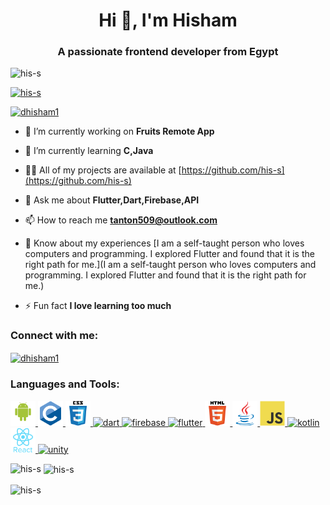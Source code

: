 <h1 align="center">Hi 👋, I'm Hisham</h1>
<h3 align="center">A passionate frontend developer from Egypt</h3>

<p align="left"> <img src="https://komarev.com/ghpvc/?username=his-s&label=Profile%20views&color=0e75b6&style=flat" alt="his-s" /> </p>

<p align="left"> <a href="https://github.com/ryo-ma/github-profile-trophy"><img src="https://github-profile-trophy.vercel.app/?username=his-s" alt="his-s" /></a> </p>

<p align="left"> <a href="https://twitter.com/dhisham1" target="blank"><img src="https://img.shields.io/twitter/follow/dhisham1?logo=twitter&style=for-the-badge" alt="dhisham1" /></a> </p>

- 🔭 I’m currently working on **Fruits Remote App**

- 🌱 I’m currently learning **C,Java**

- 👨‍💻 All of my projects are available at [https://github.com/his-s](https://github.com/his-s)

- 💬 Ask me about **Flutter,Dart,Firebase,API**

- 📫 How to reach me **tanton509@outlook.com**

- 📄 Know about my experiences [I am a self-taught person who loves computers and programming. I explored Flutter and found that it is the right path for me.](I am a self-taught person who loves computers and programming. I explored Flutter and found that it is the right path for me.)

- ⚡ Fun fact **I love learning too much**

<h3 align="left">Connect with me:</h3>
<p align="left">
<a href="https://twitter.com/dhisham1" target="blank"><img align="center" src="https://raw.githubusercontent.com/rahuldkjain/github-profile-readme-generator/master/src/images/icons/Social/twitter.svg" alt="dhisham1" height="30" width="40" /></a>
</p>

<h3 align="left">Languages and Tools:</h3>
<p align="left"> <a href="https://developer.android.com" target="_blank" rel="noreferrer"> <img src="https://raw.githubusercontent.com/devicons/devicon/master/icons/android/android-original-wordmark.svg" alt="android" width="40" height="40"/> </a> <a href="https://www.cprogramming.com/" target="_blank" rel="noreferrer"> <img src="https://raw.githubusercontent.com/devicons/devicon/master/icons/c/c-original.svg" alt="c" width="40" height="40"/> </a> <a href="https://www.w3schools.com/css/" target="_blank" rel="noreferrer"> <img src="https://raw.githubusercontent.com/devicons/devicon/master/icons/css3/css3-original-wordmark.svg" alt="css3" width="40" height="40"/> </a> <a href="https://dart.dev" target="_blank" rel="noreferrer"> <img src="https://www.vectorlogo.zone/logos/dartlang/dartlang-icon.svg" alt="dart" width="40" height="40"/> </a> <a href="https://firebase.google.com/" target="_blank" rel="noreferrer"> <img src="https://www.vectorlogo.zone/logos/firebase/firebase-icon.svg" alt="firebase" width="40" height="40"/> </a> <a href="https://flutter.dev" target="_blank" rel="noreferrer"> <img src="https://www.vectorlogo.zone/logos/flutterio/flutterio-icon.svg" alt="flutter" width="40" height="40"/> </a> <a href="https://www.w3.org/html/" target="_blank" rel="noreferrer"> <img src="https://raw.githubusercontent.com/devicons/devicon/master/icons/html5/html5-original-wordmark.svg" alt="html5" width="40" height="40"/> </a> <a href="https://www.java.com" target="_blank" rel="noreferrer"> <img src="https://raw.githubusercontent.com/devicons/devicon/master/icons/java/java-original.svg" alt="java" width="40" height="40"/> </a> <a href="https://developer.mozilla.org/en-US/docs/Web/JavaScript" target="_blank" rel="noreferrer"> <img src="https://raw.githubusercontent.com/devicons/devicon/master/icons/javascript/javascript-original.svg" alt="javascript" width="40" height="40"/> </a> <a href="https://kotlinlang.org" target="_blank" rel="noreferrer"> <img src="https://www.vectorlogo.zone/logos/kotlinlang/kotlinlang-icon.svg" alt="kotlin" width="40" height="40"/> </a> <a href="https://reactjs.org/" target="_blank" rel="noreferrer"> <img src="https://raw.githubusercontent.com/devicons/devicon/master/icons/react/react-original-wordmark.svg" alt="react" width="40" height="40"/> </a> <a href="https://unity.com/" target="_blank" rel="noreferrer"> <img src="https://www.vectorlogo.zone/logos/unity3d/unity3d-icon.svg" alt="unity" width="40" height="40"/> </a> </p>

<p><img align="left" src="https://github-readme-stats.vercel.app/api/top-langs?username=his-s&show_icons=true&locale=en&layout=compact" alt="his-s" /></p>

<p>&nbsp;<img align="center" src="https://github-readme-stats.vercel.app/api?username=his-s&show_icons=true&locale=en" alt="his-s" /></p>

<p><img align="center" src="https://github-readme-streak-stats.herokuapp.com/?user=his-s&" alt="his-s" /></p>
